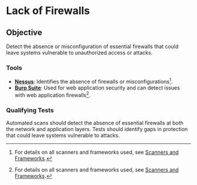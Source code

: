 # Lack of Firewalls

## Objective
Detect the absence or misconfiguration of essential firewalls that could leave systems vulnerable to unauthorized access or attacks.

### Tools
- **[Nessus](https://www.tenable.com/products/nessus)**: Identifies the absence of firewalls or misconfigurations[^1].
- **[Burp Suite](https://portswigger.net/burp)**: Used for web application security and can detect issues with web application firewalls[^1].

### Qualifying Tests
Automated scans should detect the absence of essential firewalls at both the network and application layers. Tests should identify gaps in protection that could leave systems vulnerable to attacks.

[^1]: For details on all scanners and frameworks used, see [Scanners and Frameworks](../scanners-and-frameworks.md).
